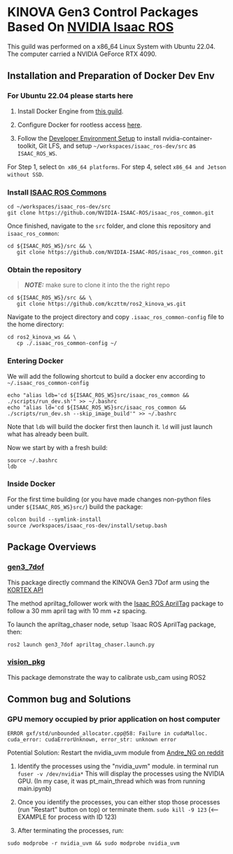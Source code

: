 # KINOVA Gen3 Control Packages Based On [NVIDIA Isaac ROS](https://nvidia-isaac-ros.github.io/index.html) 

This guild was performed on a x86_64 Linux System with Ubuntu 22.04. The computer carried a NVIDIA GeForce RTX 4090.

## Installation and Preparation of Docker Dev Env
### For Ubuntu 22.04 please starts here
1. Install Docker Engine from [this guild](https://docs.docker.com/engine/install/ubuntu/).

2. Configure Docker for rootless access [here](https://docs.docker.com/engine/install/linux-postinstall/).

3. Follow the [Developer Environment Setup](https://nvidia-isaac-ros.github.io/getting_started/dev_env_setup.html) to install nvidia-container-toolkit, Git LFS, and setup `~/workspaces/isaac_ros-dev/src` as `ISAAC_ROS_WS`.

For Step 1, select `On x86_64 platforms`.
For step 4, select `x86_64 and Jetson without SSD`.

### Install [ISAAC ROS Commons](https://github.com/NVIDIA-ISAAC-ROS/isaac_ros_common)
```
cd ~/workspaces/isaac_ros-dev/src
git clone https://github.com/NVIDIA-ISAAC-ROS/isaac_ros_common.git
```

Once finished, navigate to the `src` folder, and clone this repository and `isaac_ros_common`:
```
cd ${ISAAC_ROS_WS}/src && \
   git clone https://github.com/NVIDIA-ISAAC-ROS/isaac_ros_common.git
```

### Obtain the repository
> **_NOTE:_**  make sure to clone it into the the right repo
```
cd ${ISAAC_ROS_WS}/src && \
   git clone https://github.com/kczttm/ros2_kinova_ws.git
```

Navigate to the project directory and copy `.isaac_ros_common-config` file to the home directory:
```
cd ros2_kinova_ws && \
   cp ./.isaac_ros_common-config ~/
```
### Entering Docker
We will add the following shortcut to build a docker env according to `~/.isaac_ros_common-config`
```
echo "alias ldb='cd ${ISAAC_ROS_WS}src/isaac_ros_common && ./scripts/run_dev.sh'" >> ~/.bashrc
echo "alias ld='cd ${ISAAC_ROS_WS}src/isaac_ros_common && ./scripts/run_dev.sh --skip_image_build'" >> ~/.bashrc
```
Note that `ldb` will build the docker first then launch it. `ld` will just launch what has already been built.

Now we start by with a fresh build:
```
source ~/.bashrc
ldb
```

### Inside Docker
For the first time building (or you have made changes non-python files under `${ISAAC_ROS_WS}src/`) build the package:
```
colcon build --symlink-install
source /workspaces/isaac_ros-dev/install/setup.bash
```

## Package Overviews

### [gen3_7dof](/src/gen3_7dof/gen3_7dof/README.md)
This package directly command the KINOVA Gen3 7Dof arm using the [KORTEX API](https://github.com/Kinovarobotics/kortex/tree/master/api_python/examples/102-Movement_high_level)

The method apriltag_follower work with the [Isaac ROS AprilTag](https://nvidia-isaac-ros.github.io/repositories_and_packages/isaac_ros_apriltag/index.html) package to follow a 30 mm april tag with 10 mm +z spacing.

To launch the apriltag_chaser node, setup `Isaac ROS AprilTag package, then:
```
ros2 launch gen3_7dof apriltag_chaser.launch.py
```

### [vision_pkg](/src/vision_pkg/vision_pkg/README.md)
This package demonstrate the way to calibrate usb_cam using ROS2 

## Common bug and Solutions
### GPU memory occupied by prior application on host computer
```
ERROR gxf/std/unbounded_allocator.cpp@58: Failure in cudaMalloc. cuda_error: cudaErrorUnknown, error_str: unknown error
```

Potential Solution: Restart the nvidia_uvm module from [Andre_NG on reddit](https://www.reddit.com/r/VFIO/comments/15b0z78/comment/kofs4t3/?utm_source=share&utm_medium=web3x&utm_name=web3xcss&utm_term=1&utm_content=share_button)
1. Identify the processes using the "nvidia_uvm" module. in terminal run `fuser -v /dev/nvidia*` This will display the processes using the NVIDIA GPU. (In my case, it was pt_main_thread which was from running main.ipynb)

2. Once you identify the processes, you can either stop those processes (run "Restart" button on top) or terminate them. `sudo kill -9 123` (<-- EXAMPLE for process with ID 123)

3. After terminating the processes, run:
```
sudo modprobe -r nvidia_uvm && sudo modprobe nvidia_uvm
```
